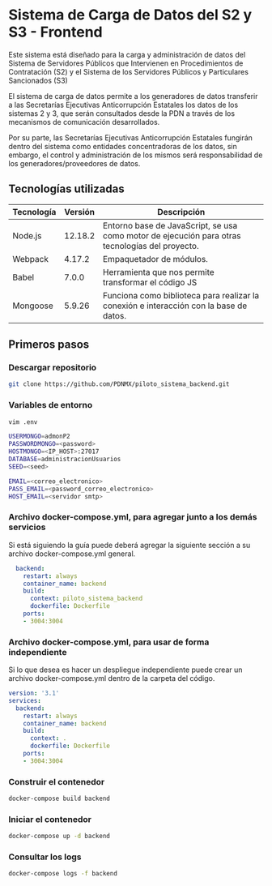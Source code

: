 # Sistema de Carga de Datos del S2 y S3 - Frontend

Este sistema está diseñado para la carga y administración de datos del Sistema de Servidores Públicos que Intervienen en Procedimientos de Contratación (S2) y el Sistema de los Servidores Públicos y Particulares Sancionados (S3)

El sistema de carga de datos  permite a los generadores de datos transferir a las Secretarías Ejecutivas Anticorrupción Estatales los datos de los sistemas 2 y 3, que serán consultados desde la PDN a través de los mecanismos de comunicación desarrollados.

Por su parte, las Secretarías Ejecutivas Anticorrupción Estatales fungirán dentro del sistema como entidades concentradoras de los datos, sin embargo, el control y administración de los mismos será responsabilidad de los generadores/proveedores de datos.

## Tecnologías utilizadas

|Tecnología|Versión|Descripción|
|----------------|-------------------------------|--------------------------------------------------------------|
|Node.js|12.18.2|Entorno base de JavaScript, se usa como motor de ejecución para otras tecnologías del proyecto.|
|Webpack|4.17.2|Empaquetador de módulos.|
|Babel|7.0.0|Herramienta que nos permite transformar el código JS|
|Mongoose|5.9.26|Funciona como biblioteca para realizar la conexión e interacción con la base de datos.|

## Primeros pasos

### Descargar repositorio
```bash
git clone https://github.com/PDNMX/piloto_sistema_backend.git
```

### Variables de entorno
```bash
vim .env
```
```bash
USERMONGO=admonP2
PASSWORDMONGO=<password>
HOSTMONGO=<IP_HOST>:27017
DATABASE=administracionUsuarios
SEED=<seed>

EMAIL=<correo_electronico>
PASS_EMAIL=<password_correo_electronico>
HOST_EMAIL=<servidor smtp>
```

### Archivo docker-compose.yml, para agregar junto a los demás servicios

Si está siguiendo la guía puede deberá agregar la siguiente sección a su archivo docker-compose.yml general.

```YAML
  backend:
	restart: always
	container_name: backend
	build:
  	  context: piloto_sistema_backend
  	  dockerfile: Dockerfile
	ports:
  	- 3004:3004
```

### Archivo docker-compose.yml, para usar de forma independiente
Si lo que desea es hacer un despliegue independiente puede crear un archivo docker-compose.yml dentro de la carpeta del código.
```YAML
version: '3.1'
services:
  backend:
	restart: always
	container_name: backend
	build:
  	  context: .
  	  dockerfile: Dockerfile
	ports:
  	- 3004:3004
```

### Construir el contenedor
```bash
docker-compose build backend
```

### Iniciar el contenedor
```bash
docker-compose up -d backend
```

### Consultar los logs
```bash
docker-compose logs -f backend
```
